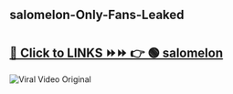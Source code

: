 
 ## salomelon-Only-Fans-Leaked

# <h2><a href="https://clipsfans.com/salomelon&ref=git">🔗 Click to LINKS ⏩⏩ 👉 🟢 salomelon </a></h2>

<a href="https://clipsfans.com/salomelon&ref=git" rel="nofollow" data-target="animated-image.originalLink"><img src="https://i.ibb.co.com/xMMVF88/686577567.gif" alt="Viral Video Original" style="max-width: 100%; display: inline-block;" data-target="animated-image.originalImage"></a>

